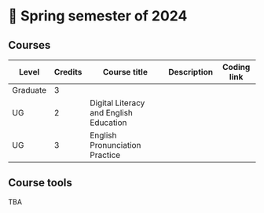# 🌱 Spring semester of 2024

## Courses

|Level|Credits|Course title|Description|Coding link|
|---|---|---|---|---|
|Graduate|3| |||
|UG|2|Digital Literacy and English Education|||
|UG|3|English Pronunciation Practice|||

## Course tools 
TBA

